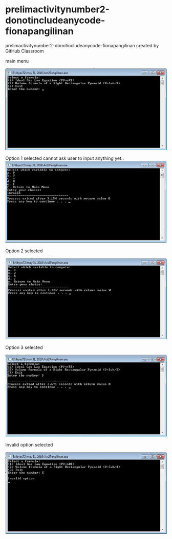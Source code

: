 # prelimactivitynumber2-donotincludeanycode-fionapangilinan
prelimactivitynumber2-donotincludeanycode-fionapangilinan created by GitHub Classroom

main menu

![](a1.jpg)

Option 1 selected
cannot ask user to input anything yet..
![](a2.jpg)

Option 2 selected

![](a3.jpg)

Option 3 selected

![](a4.jpg)

Invalid option selected

![](a5.jpg)
